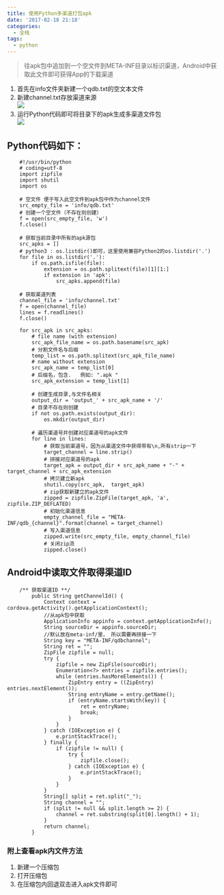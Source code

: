 ```yaml
---
title: 使用Python多渠道打包apk
date: '2017-02-18 21:18'
categories:
  - 全栈
tags: 
  - python
---
```


>往apk包中追加到一个空文件到META-INF目录以标识渠道，Android中获取此文件即可获得App的下载渠道

1. 首先在info文件夹新建一个qdb.txt的空文本文件
2. 新建channel.txt存放渠道来源  
    ![](http://images2015.cnblogs.com/blog/662652/201702/662652-20170218104839613-682235498.png)    
3. 运行Python代码即可将目录下的apk生成多渠道文件包     
    ![](http://images2015.cnblogs.com/blog/662652/201702/662652-20170218105008472-1501177044.png)

<!--more-->
## Python代码如下：         

        #!/usr/bin/python
        # coding=utf-8
        import zipfile
        import shutil
        import os

        # 空文件 便于写入此空文件到apk包中作为channel文件
        src_empty_file = 'info/qdb.txt'
        # 创建一个空文件（不存在则创建）
        f = open(src_empty_file, 'w') 
        f.close()

        # 获取当前目录中所有的apk源包
        src_apks = []
        # python3 : os.listdir()即可，这里使用兼容Python2的os.listdir('.')
        for file in os.listdir('.'):
            if os.path.isfile(file):
                extension = os.path.splitext(file)[1][1:]
                if extension in 'apk':
                    src_apks.append(file)

        # 获取渠道列表
        channel_file = 'info/channel.txt'
        f = open(channel_file)
        lines = f.readlines()
        f.close()

        for src_apk in src_apks:
            # file name (with extension)
            src_apk_file_name = os.path.basename(src_apk)
            # 分割文件名与后缀
            temp_list = os.path.splitext(src_apk_file_name)
            # name without extension
            src_apk_name = temp_list[0]
            # 后缀名，包含.   例如: ".apk "
            src_apk_extension = temp_list[1]
            
            # 创建生成目录,与文件名相关
            output_dir = 'output_' + src_apk_name + '/'
            # 目录不存在则创建
            if not os.path.exists(output_dir):
                os.mkdir(output_dir)
                
            # 遍历渠道号并创建对应渠道号的apk文件
            for line in lines:
                # 获取当前渠道号，因为从渠道文件中获得带有\n,所有strip一下
                target_channel = line.strip()
                # 拼接对应渠道号的apk
                target_apk = output_dir + src_apk_name + "-" + target_channel + src_apk_extension  
                # 拷贝建立新apk
                shutil.copy(src_apk,  target_apk)
                # zip获取新建立的apk文件
                zipped = zipfile.ZipFile(target_apk, 'a', zipfile.ZIP_DEFLATED)
                # 初始化渠道信息
                empty_channel_file = "META-INF/qdb_{channel}".format(channel = target_channel)
                # 写入渠道信息
                zipped.write(src_empty_file, empty_channel_file)
                # 关闭zip流
                zipped.close()

## Android中读取文件取得渠道ID       

        /** 获取渠道ID **/
            public String getChannelId() {
                Context context = cordova.getActivity().getApplicationContext();
                //从apk包中获取
                ApplicationInfo appinfo = context.getApplicationInfo();
                String sourceDir = appinfo.sourceDir;
                //默认放在meta-inf/里， 所以需要再拼接一下
                String key = "META-INF/qdbchannel";
                String ret = "";
                ZipFile zipfile = null;
                try {
                    zipfile = new ZipFile(sourceDir);
                    Enumeration<?> entries = zipfile.entries();
                    while (entries.hasMoreElements()) {
                        ZipEntry entry = ((ZipEntry) entries.nextElement());
                        String entryName = entry.getName();
                        if (entryName.startsWith(key)) {
                            ret = entryName;
                            break;
                        }
                    }
                } catch (IOException e) {
                    e.printStackTrace();
                } finally {
                    if (zipfile != null) {
                        try {
                            zipfile.close();
                        } catch (IOException e) {
                            e.printStackTrace();
                        }
                    }
                }
                String[] split = ret.split("_");
                String channel = "";
                if (split != null && split.length >= 2) {
                    channel = ret.substring(split[0].length() + 1);
                }
                return channel;
            }

### 附上查看apk内文件方法

1. 新建一个压缩包
2. 打开压缩包
3. 在压缩包内回退双击进入apk文件即可